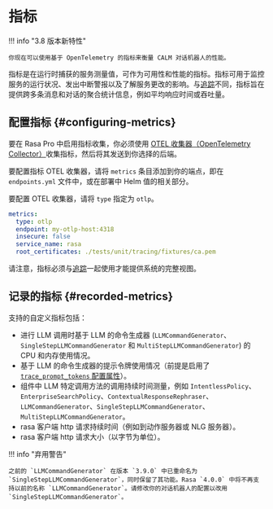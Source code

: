# 指标

!!! info "3.8 版本新特性"

    你现在可以使用基于 OpenTelemetry 的指标来衡量 CALM 对话机器人的性能。

指标是在运行时捕获的服务测量值，可作为可用性和性能的指标。指标可用于监控服务的运行状况、发出中断警报以及了解服务更改的影响。与[追踪](tracing.md)不同，指标旨在提供跨多条消息和对话的聚合统计信息，例如平均响应时间或吞吐量。

## 配置指标 {#configuring-metrics}

要在 Rasa Pro 中启用指标收集，你必须使用 [OTEL 收集器（OpenTelemetry Collector）](https://opentelemetry.io/docs/collector/)收集指标，然后将其发送到你选择的后端。

要配置指标 OTEL 收集器，请将 `metrics` 条目添加到你的端点，即在 `endpoints.yml` 文件中，或在部署中 Helm 值的相关部分。

要配置 OTEL 收集器，请将 `type` 指定为 `otlp`。

```yaml
metrics:
  type: otlp
  endpoint: my-otlp-host:4318
  insecure: false
  service_name: rasa
  root_certificates: ./tests/unit/tracing/fixtures/ca.pem
```

请注意，指标必须与[追踪](tracing.md)一起使用才能提供系统的完整视图。

## 记录的指标 {#recorded-metrics}

支持的自定义指标包括：

- 进行 LLM 调用时基于 LLM 的命令生成器 (`LLMCommandGenerator`、`SingleStepLLMCommandGenerator` 和 `MultiStepLLMCommandGenerator`) 的 CPU 和内存使用情况。
- 基于 LLM 的命令生成器的提示令牌使用情况（前提是启用了 [`trace_prompt_tokens` 配置属性](tracing.md#tracing-prompt-token-usage)）。
- 组件中 LLM 特定调用方法的调用持续时间测量，例如 `IntentlessPolicy`、`EnterpriseSearchPolicy`、`ContextualResponseRephraser`、`LLMCommandGenerator`、`SingleStepLLMCommandGenerator`、`MultiStepLLMCommandGenerator`。
- rasa 客户端 http 请求持续时间（例如到动作服务器或 NLG 服务器）。
- rasa 客户端 http 请求大小（以字节为单位）。

!!! info "弃用警告"

    之前的 `LLMCommandGenerator` 在版本 `3.9.0` 中已重命名为 `SingleStepLLMCommandGenerator`，同时保留了其功能。Rasa `4.0.0` 中将不再支持以前的名称 `LLMCommandGenerator`。请修改你的对话机器人的配置以改用 `SingleStepLLMCommandGenerator`。
